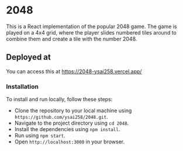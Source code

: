 # 2048
This is a React implementation of the popular 2048 game. The game is played on a 4x4 grid, where the player slides numbered tiles around to combine them and create a tile with the number 2048.

## Deployed at

  You can access this at https://2048-ysai258.vercel.app/

### Installation

To install and run locally, follow these steps:

- Clone the repository to your local machine using `https://github.com/ysai258/2048.git`.
- Navigate to the project directory using `cd 2048`.
- Install the dependencies using `npm install`.
- Run using `npm start`.
- Open `http://localhost:3000` in your browser.

